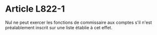 # Article L822-1

Nul ne peut exercer les fonctions de commissaire aux comptes s'il n'est préalablement inscrit sur une liste établie à cet effet.